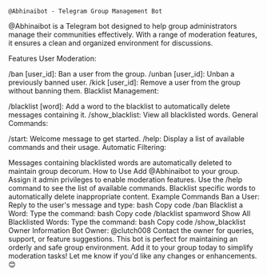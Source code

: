                                                                           @Abhinaibot - Telegram Group Management Bot
@Abhinaibot is a Telegram bot designed to help group administrators manage their communities effectively. With a range of moderation features, it ensures a clean and organized environment for discussions.

Features
User Moderation:

/ban [user_id]: Ban a user from the group.
/unban [user_id]: Unban a previously banned user.
/kick [user_id]: Remove a user from the group without banning them.
Blacklist Management:

/blacklist [word]: Add a word to the blacklist to automatically delete messages containing it.
/show_blacklist: View all blacklisted words.
General Commands:

/start: Welcome message to get started.
/help: Display a list of available commands and their usage.
Automatic Filtering:

Messages containing blacklisted words are automatically deleted to maintain group decorum.
How to Use
Add @Abhinaibot to your group.
Assign it admin privileges to enable moderation features.
Use the /help command to see the list of available commands.
Blacklist specific words to automatically delete inappropriate content.
Example Commands
Ban a User:
Reply to the user's message and type:
bash
Copy code
/ban
Blacklist a Word:
Type the command:
bash
Copy code
/blacklist spamword
Show All Blacklisted Words:
Type the command:
bash
Copy code
/show_blacklist
Owner Information
Bot Owner: @clutch008
Contact the owner for queries, support, or feature suggestions.
This bot is perfect for maintaining an orderly and safe group environment. Add it to your group today to simplify moderation tasks! Let me know if you'd like any changes or enhancements. 😊
